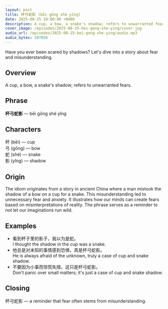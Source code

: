 ```yaml
---
layout: post
title: 杯弓蛇影 (bēi gōng shé yǐng)
date: 2025-08-25 10:00:00 +0000
description: A cup, a bow, a snake's shadow; refers to unwarranted fears.
cover_image: /episodes/2025-08-25-bei-gong-she-ying/cover.jpg
audio_url: /episodes/2025-08-25-bei-gong-she-ying/audio.mp3
audio_bytes: 397056
---
```






Have you ever been scared by shadows? Let's dive into a story about fear and misunderstanding.

## Overview
A cup, a bow, a snake's shadow; refers to unwarranted fears.

## Phrase
**杯弓蛇影** — bēi gōng shé yǐng
## Characters


杯 (bēi) — cup  
弓 (gōng) — bow  
蛇 (shé) — snake  
影 (yǐng) — shadow


## Origin
The idiom originates from a story in ancient China where a man mistook the shadow of a bow on a cup for a snake. This misunderstanding led to unnecessary fear and anxiety. It illustrates how our minds can create fears based on misinterpretations of reality. The phrase serves as a reminder to not let our imaginations run wild.

## Examples
- 看到杯子里的影子，我以为是蛇。<br>I thought the shadow in the cup was a snake.
- 他总是对未知的事情感到恐惧，真是杯弓蛇影。<br>He is always afraid of the unknown, truly a case of cup and snake shadow.
- 不要因为小事而惊慌失措，这只是杯弓蛇影。<br>Don't panic over small matters; it's just a case of cup and snake shadow.

## Closing
杯弓蛇影 — a reminder that fear often stems from misunderstanding.
